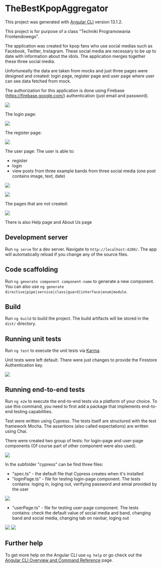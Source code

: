 # TheBestKpopAggregator

This project was generated with [Angular CLI](https://github.com/angular/angular-cli) version 13.1.2.

This project is for purpose of a class "Techniki Programowania Frontendowego".

The application was created for kpop fans who use social medias such as Facebook, Twitter, Instagram. These social media are necessary to be up to date with information about the idols. The application merges together these three social media.

Unfortuneatly the data are taken from mocks and just three pages were designed and created: login page, register page and user page where user can see data fetched from mock.

The authorization for this application is done using Firebase (https://firebase.google.com/) authentication (just email and password).

![](./images/firebaseAuth.png)

The login page:

![](./images/loginPage.png)

The register page:

![](./images/registerPage.png)

The user page:
The user is able to:
- register
- login
- view posts from three example bands from three social media (one post contains image, text, date)

![](./images/userPage1.png)

![](./images/userPage2.png)

The pages that are not created:

![](./images/userPage3.png)

There is also Help page and About Us page
## Development server

Run `ng serve` for a dev server. Navigate to `http://localhost:4200/`. The app will automatically reload if you change any of the source files.

## Code scaffolding

Run `ng generate component component-name` to generate a new component. You can also use `ng generate directive|pipe|service|class|guard|interface|enum|module`.

## Build

Run `ng build` to build the project. The build artifacts will be stored in the `dist/` directory.

## Running unit tests

Run `ng test` to execute the unit tests via [Karma](https://karma-runner.github.io).

Unit tests were left default. There were just changes to provide the Firestore Authentication key.

![](./images/unitTests.png)

## Running end-to-end tests

Run `ng e2e` to execute the end-to-end tests via a platform of your choice. To use this command, you need to first add a package that implements end-to-end testing capabilities.

Test were written using Cypress. The tests itself are structured with the test framework Mocha. The assertions (also called expectations) are written using Chai.

There were created two group of tests: for login-page and user-page components (Of course part of other component were also used).

![](./images/e2eTests1.png)

In the subfolder "cypress" can be find three files:
- "spec.ts" - the default file that Cypress creates when it's installed
- "loginPage.ts" - file for testing login-page component. The tests contains: loging in, loging out, verifying password and emial provided by the user

![](./images/e2eTests2.png)

- "userPage.ts" - file for testing user-page component. The tests contains: check the default value of social media and band, changing band and social media, changing tab on navbar, loging out

![](./images/e2eTests3.png)
![](./images/e2eTests4.png)
## Further help

To get more help on the Angular CLI use `ng help` or go check out the [Angular CLI Overview and Command Reference](https://angular.io/cli) page.
